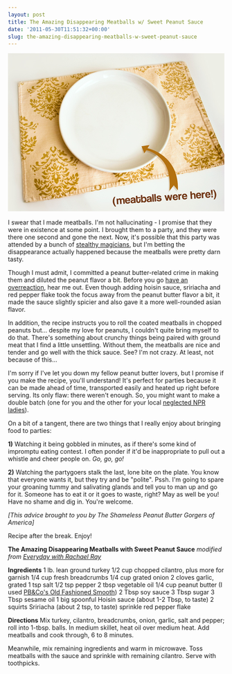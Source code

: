 ```yaml
---
layout: post
title: The Amazing Disappearing Meatballs w/ Sweet Peanut Sauce
date: '2011-05-30T11:51:32+00:00'
slug: the-amazing-disappearing-meatballs-w-sweet-peanut-sauce
---
```

<a href="/images/uploads/2011/05/IMG_23941.jpg"><img src="/images/uploads/2011/05/IMG_23941.jpg" alt="" title="IMG_2394" width="500" height="365" class="alignnone size-full wp-image-2231" /></a>

I swear that I made meatballs. I'm not hallucinating - I promise that they were in existence at some point. I brought them to a party, and they were there one second and gone the next. Now, it's possible that this party was attended by a bunch of <a href="http://www.youtube.com/watch?v=zhnYPecc1YE&NR=1">stealthy magicians</a>, but I'm betting the disappearance actually happened because the meatballs were pretty darn tasty.

Though I must admit, I committed a peanut butter-related crime in making them and diluted the peanut flavor a bit. Before you go <a href="http://www.youtube.com/watch?v=t6cV1zmqErY">have an overreaction</a>, hear me out. Even though adding hoisin sauce, sririacha and red pepper flake took the focus away from the peanut butter flavor a bit, it made the sauce slightly spicier and also gave it a more well-rounded asian flavor.

In addition, the recipe instructs you to roll the coated meatballs in chopped peanuts but… despite my love for peanuts, I couldn't quite bring myself to do that. There's something about crunchy things being paired with ground meat that I find a little unsettling. Without them, the meatballs are nice and tender and go well with the thick sauce. See? I'm not crazy. At least, not because of this...

I'm sorry if I've let you down my fellow peanut butter lovers, but I promise if you make the recipe, you'll understand! It's perfect for parties because it can be made ahead of time, transported easily and heated up right before serving. Its only flaw: there weren't enough. So, you might want to make a double batch (one for you and the other for your local <a href="http://www.hulu.com/watch/4156/saturday-night-live-nprs-delicious-dish-schweddy-balls">neglected NPR ladies</a>).

On a bit of a tangent, there are two things that I really enjoy about bringing food to parties:

<strong>1)</strong> Watching it being gobbled in minutes, as if there's some kind of impromptu eating contest. I often ponder if it'd be inappropriate to pull out a whistle and cheer people on. <em>Go, go, go!</em>

<strong>2)</strong> Watching the partygoers stalk the last, lone bite on the plate. You know that everyone wants it, but they try and be "polite". Pssh. I'm going to spare your groaning tummy and salivating glands and tell you to man up and go for it. Someone has to eat it or it goes to waste, right? May as well be you! Have no shame and dig in. You're welcome.

<em>[This advice brought to you by The Shameless Peanut Butter Gorgers of America]</em>

Recipe after the break. Enjoy!

<!--more-->

<div class="recipe">
<strong>The Amazing Disappearing Meatballs with Sweet Peanut Sauce</strong>
<em>modified from <a href="http://www.rachaelraymag.com/recipes/rachael-ray-magazine-recipe-search/fast-recipes/chicken-meatballs-with-sweet-peanut-sauce">Everyday with Rachael Ray</a></em>

<strong>Ingredients</strong>
1 lb. lean ground turkey
1/2 cup chopped cilantro, plus more for garnish
1/4 cup fresh breadcrumbs 
1/4 cup grated onion 
2 cloves garlic, grated 
1 tsp salt 
1/2 tsp pepper 
2 tbsp vegetable oil 
1/4 cup peanut butter (I used <a href="http://ilovepeanutbutter.com/index.php/peanut-butter-1/oldfashionedsmooth.html">PB&Co's Old Fashioned Smooth</a>)
2 Tbsp soy sauce 
3 Tbsp sugar 
3 Tbsp sesame oil
1 big spoonful Hoisin sauce (about 1-2 Tbsp, to taste)
2 squirts Sririacha (about 2 tsp, to taste)
sprinkle red pepper flake

<strong>Directions</strong>
Mix turkey, cilantro, breadcrumbs, onion, garlic, salt and pepper; roll into 1-tbsp. balls. In medium skillet, heat oil over medium heat. Add meatballs and cook through, 6 to 8 minutes.

Meanwhile, mix remaining ingredients and warm in microwave. Toss meatballs with the sauce and sprinkle with remaining cilantro. Serve with toothpicks.
</div>
